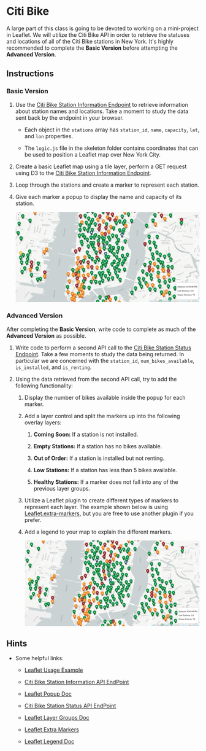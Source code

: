 # Citi Bike

A large part of this class is going to be devoted to working on a mini-project in Leaflet. We will utilize the Citi Bike API in order to retrieve the statuses and locations of all of the Citi Bike stations in New York. It's highly recommended to complete the **Basic Version** before attempting the **Advanced Version**.

## Instructions

### Basic Version

1. Use the [Citi Bike Station Information Endpoint](https://gbfs.citibikenyc.com/gbfs/en/station_information.json) to retrieve information about station names and locations. Take a moment to study the data sent back by the endpoint in your browser.

   * Each object in the `stations` array has `station_id`, `name`, `capacity`, `lat`, and `lon` properties.

   * The `logic.js` file in the skeleton folder contains coordinates that can be used to position a Leaflet map over New York City.

2. Create a basic Leaflet map using a tile layer, perform a GET request using D3 to the [Citi Bike Station Information Endpoint](https://gbfs.citibikenyc.com/gbfs/en/station_information.json).

3. Loop through the stations and create a marker to represent each station.

4. Give each marker a popup to display the name and capacity of its station.

   ![Citibike](./img/44-Citibike.png)

### Advanced Version

After completing the **Basic Version**, write code to complete as much of the **Advanced Version** as possible.

1. Write code to perform a second API call to the [Citi Bike Station Status Endpoint](https://gbfs.citibikenyc.com/gbfs/en/station_status.json). Take a few moments to study the data being returned. In particular we are concerned with the `station_id`, `num_bikes_available`, `is_installed`, and `is_renting`.

2. Using the data retrieved from the second API call, try to add the following functionality:

   1. Display the number of bikes available inside the popup for each marker.

   2. Add a layer control and split the markers up into the following overlay layers:

      1. **Coming Soon:** If a station is not installed.

      2. **Empty Stations:** If a station has no bikes available.

      3. **Out of Order:** If a station is installed but not renting.

      4. **Low Stations:** If a station has less than 5 bikes available.

      5. **Healthy Stations:** If a marker does not fall into any of the previous layer groups.

   3. Utilize a Leaflet plugin to create different types of markers to represent each layer. The example shown below is using [Leaflet.extra-markers](https://github.com/coryasilva/Leaflet.ExtraMarkers), but you are free to use another plugin if you prefer.

   4. Add a legend to your map to explain the different markers.

      ![Citibike](./img/44-Citibike.png)


## Hints

* Some helpful links:

  * [Leaflet Usage Example](http://leafletjs.com/reference.html#map-usage)

  * [Citi Bike Station Information API EndPoint](https://gbfs.citibikenyc.com/gbfs/en/station_information.json)

  * [Leaflet Popup Doc](http://leafletjs.com/reference.html#popup)

  * [Citi Bike Station Status API EndPoint](https://gbfs.citibikenyc.com/gbfs/en/station_status.json)

  * [Leaflet Layer Groups Doc](http://leafletjs.com/examples/layers-control/)

  * [Leaflet Extra Markers](https://github.com/coryasilva/Leaflet.ExtraMarkers)

  * [Leaflet Legend Doc](http://leafletjs.com/examples/choropleth/#custom-legend-control)
